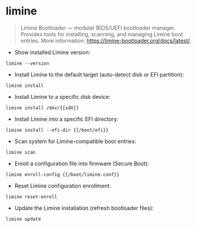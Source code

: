 # limine

> Limine Bootloader — modular BIOS/UEFI bootloader manager.
> Provides tools for installing, scanning, and managing Limine boot entries.
> More information: <https://limine-bootloader.org/docs/latest/>.

- Show installed Limine version:

`limine --version`

- Install Limine to the default target (auto-detect disk or EFI partition):

`limine install`

- Install Limine to a specific disk device:

`limine install /dev/{{sdX}}`

- Install Limine into a specific EFI directory:

`limine install --efi-dir {{/boot/efi}}`

- Scan system for Limine-compatible boot entries:

`limine scan`

- Enroll a configuration file into firmware (Secure Boot):

`limine enroll-config {{/boot/limine.conf}}`

- Reset Limine configuration enrollment:

`limine reset-enroll`

- Update the Limine installation (refresh bootloader files):

`limine update`
